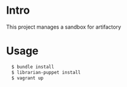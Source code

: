 # Intro 
This project manages a sandbox for artifactory 

# Usage
```bash
  $ bundle install 
  $ librarian-puppet install 
  $ vagrant up
```
